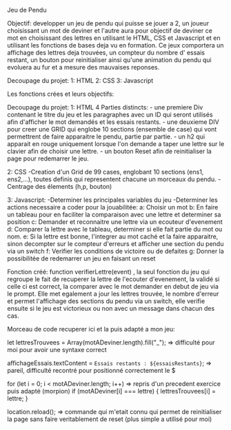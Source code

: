 Jeu de Pendu

Objectif: developper un jeu de pendu qui puisse se jouer a 2, un joueur choisissant un mot de deviner et l'autre aura pour objectif de deviner ce mot en choisissant des lettres en utilisant le HTML, CSS et Javascript et en utilisant les fonctions de bases deja vu en formation.
Ce jeux comportera un affichage des lettres deja trouvées, un compteur du nombre d' essais restant, un bouton pour reinitialiser ainsi qu'une animation du pendu qui evoluera au fur et a mesure des mauvaises reponses.


Decoupage du projet:
1: HTML
2: CSS
3: Javascript

Les fonctions crées et leurs objectifs:

Decoupage du projet:
1: HTML
   4 Parties distincts:
        - une premiere Div contenant le titre du jeu et les paragraphes avec un ID qui seront utilisés afin d'afficher le mot demandés et les essais restants. 
        - une deuxieme DIV pour creer une GRID qui englobe 10 sections (ensemble de case) qui vont permettrent de faire apparaitre le pendu, partie par partie.
        - un h2 qui apparait en rouge uniquement lorsque l'on demande a taper une lettre sur le clavier afin de choisir une lettre.
        - un bouton Reset afin de reinitialiser la page pour redemarrer le jeu.

2: CSS
    -Creation d'un Grid de 99 cases, englobant 10 sections (ens1, ens2,...), toutes definis qui representent chacune un morceaux du pendu.
    -Centrage des élements (h,p, bouton)

3: Javascript:
    -Determiner les principales variables du jeu
    -Determiner les actions necessaire a coder pour la jouabilitée:
        a: Choisir un mot
        b: En faire un tableau pour en faciliter la comparaison avec une lettre et determiner sa position
        c: Demander et reconnaitre une lettre via un ecouteur d'evenement
        d: Comparer la lettre avec le tableau, determiner si elle fait partie du mot ou nom.
        e: Si la lettre est bonne, l'integrer au mot caché et la faire apparaitre, sinon decompter sur le compteur d'erreurs et afficher une section du pendu via un switch
        f: Verifier les conditions de victoire ou de defaites
        g: Donner la possibilitée de redemarrer un jeu en faisant un reset

Fonction créé: function verifierLettre(event) , la seul fonction du jeu qui regroupe le fait de recuperer la lettre de l'ecouter d'evenement, la validé si celle ci est correct, la comparer avec le mot demander en debut de jeu via le prompt.
Elle met egalement a jour les lettres trouvée, le nombre d'erreur et permet l'affichage des sections du pendu via un switch, elle verifie ensuite si le jeu est victorieux ou non avec un message dans chacun des cas.

Morceau de code recuperer ici et la puis adapté a mon jeu:

let lettresTrouvees = Array(motADeviner.length).fill("_");  => difficulté pour moi pour avoir une syntaxe correct

affichageEssais.textContent = `Essais restants : ${essaisRestants}`; => pareil, difficulté recontré pour positionné correctement le $

for (let i = 0; i < motADeviner.length; i++)   => repris d'un precedent exercice puis adapté (morpion)
      if (motADeviner[i] === lettre) {
        lettresTrouvees[i] = lettre;
      }

 location.reload();  => commande qui m'etait connu qui permet de reinitialiser la page sans faire veritablement de reset (plus simple a utilisé pour moi)